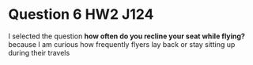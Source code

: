 # Question 6 HW2 J124

I selected the question **how often do you recline your seat while flying?** because I am curious how frequently flyers lay back or stay sitting up during their travels
